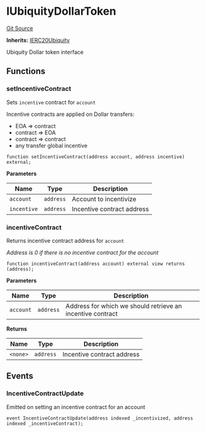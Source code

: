 # IUbiquityDollarToken
[Git Source](https://github.com/ubiquity/ubiquity-dollar/blob/cbd28a4612a3e634eb46789c9d7030bc45955983/src/dollar/interfaces/IUbiquityDollarToken.sol)

**Inherits:**
[IERC20Ubiquity](/src/dollar/interfaces/IERC20Ubiquity.sol/interface.IERC20Ubiquity.md)

Ubiquity Dollar token interface


## Functions
### setIncentiveContract

Sets `incentive` contract for `account`

Incentive contracts are applied on Dollar transfers:
- EOA => contract
- contract => EOA
- contract => contract
- any transfer global incentive


```solidity
function setIncentiveContract(address account, address incentive) external;
```
**Parameters**

|Name|Type|Description|
|----|----|-----------|
|`account`|`address`|Account to incentivize|
|`incentive`|`address`|Incentive contract address|


### incentiveContract

Returns incentive contract address for `account`

*Address is 0 if there is no incentive contract for the account*


```solidity
function incentiveContract(address account) external view returns (address);
```
**Parameters**

|Name|Type|Description|
|----|----|-----------|
|`account`|`address`|Address for which we should retrieve an incentive contract|

**Returns**

|Name|Type|Description|
|----|----|-----------|
|`<none>`|`address`|Incentive contract address|


## Events
### IncentiveContractUpdate
Emitted on setting an incentive contract for an account


```solidity
event IncentiveContractUpdate(address indexed _incentivized, address indexed _incentiveContract);
```

